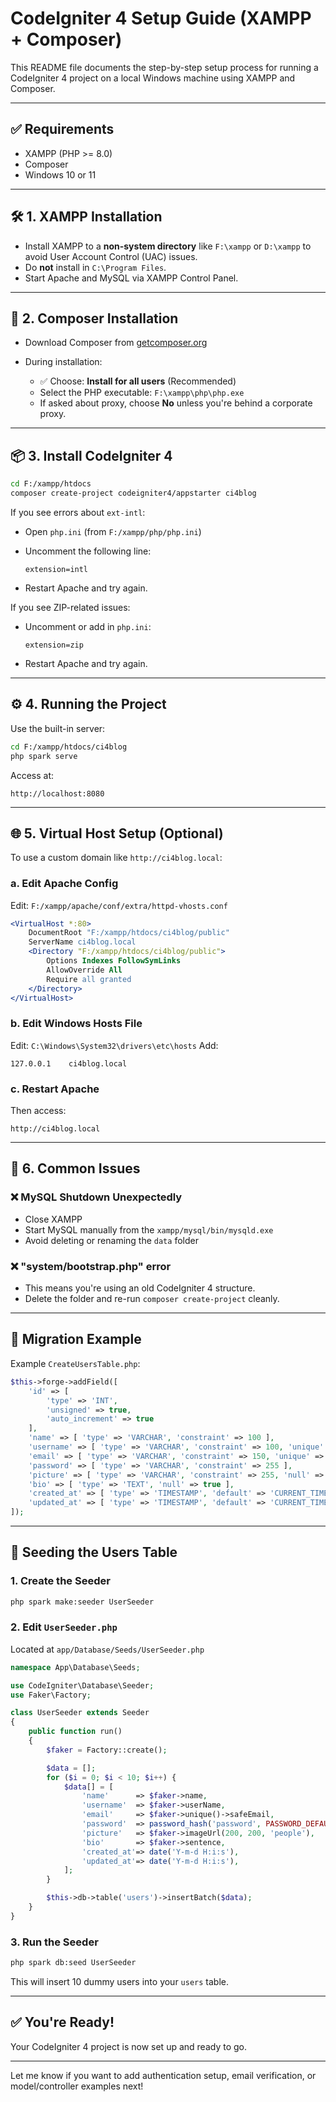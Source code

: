# CodeIgniter 4 Setup Guide (XAMPP + Composer)

This README file documents the step-by-step setup process for running a CodeIgniter 4 project on a local Windows machine using XAMPP and Composer.

---

## ✅ Requirements

* XAMPP (PHP >= 8.0)
* Composer
* Windows 10 or 11

---

## 🛠️ 1. XAMPP Installation

* Install XAMPP to a **non-system directory** like `F:\xampp` or `D:\xampp` to avoid User Account Control (UAC) issues.
* Do **not** install in `C:\Program Files`.
* Start Apache and MySQL via XAMPP Control Panel.

---

## 🧰 2. Composer Installation

* Download Composer from [getcomposer.org](https://getcomposer.org/)
* During installation:

  * ✅ Choose: **Install for all users** (Recommended)
  * Select the PHP executable: `F:\xampp\php\php.exe`
  * If asked about proxy, choose **No** unless you're behind a corporate proxy.

---

## 📦 3. Install CodeIgniter 4

```bash
cd F:/xampp/htdocs
composer create-project codeigniter4/appstarter ci4blog
```

If you see errors about `ext-intl`:

* Open `php.ini` (from `F:/xampp/php/php.ini`)
* Uncomment the following line:

  ```
  extension=intl
  ```
* Restart Apache and try again.

If you see ZIP-related issues:

* Uncomment or add in `php.ini`:

  ```
  extension=zip
  ```
* Restart Apache and try again.

---

## ⚙️ 4. Running the Project

Use the built-in server:

```bash
cd F:/xampp/htdocs/ci4blog
php spark serve
```

Access at:

```
http://localhost:8080
```

---

## 🌐 5. Virtual Host Setup (Optional)

To use a custom domain like `http://ci4blog.local`:

### a. Edit Apache Config

Edit: `F:/xampp/apache/conf/extra/httpd-vhosts.conf`

```apache
<VirtualHost *:80>
    DocumentRoot "F:/xampp/htdocs/ci4blog/public"
    ServerName ci4blog.local
    <Directory "F:/xampp/htdocs/ci4blog/public">
        Options Indexes FollowSymLinks
        AllowOverride All
        Require all granted
    </Directory>
</VirtualHost>
```

### b. Edit Windows Hosts File

Edit: `C:\Windows\System32\drivers\etc\hosts`
Add:

```
127.0.0.1    ci4blog.local
```

### c. Restart Apache

Then access:

```
http://ci4blog.local
```

---

## 🧩 6. Common Issues

### ❌ MySQL Shutdown Unexpectedly

* Close XAMPP
* Start MySQL manually from the `xampp/mysql/bin/mysqld.exe`
* Avoid deleting or renaming the `data` folder

### ❌ "system/bootstrap.php" error

* This means you're using an old CodeIgniter 4 structure.
* Delete the folder and re-run `composer create-project` cleanly.

---

## 📁 Migration Example

Example `CreateUsersTable.php`:

```php
$this->forge->addField([
    'id' => [
        'type' => 'INT',
        'unsigned' => true,
        'auto_increment' => true
    ],
    'name' => [ 'type' => 'VARCHAR', 'constraint' => 100 ],
    'username' => [ 'type' => 'VARCHAR', 'constraint' => 100, 'unique' => true ],
    'email' => [ 'type' => 'VARCHAR', 'constraint' => 150, 'unique' => true ],
    'password' => [ 'type' => 'VARCHAR', 'constraint' => 255 ],
    'picture' => [ 'type' => 'VARCHAR', 'constraint' => 255, 'null' => true ],
    'bio' => [ 'type' => 'TEXT', 'null' => true ],
    'created_at' => [ 'type' => 'TIMESTAMP', 'default' => 'CURRENT_TIMESTAMP', 'null' => true ],
    'updated_at' => [ 'type' => 'TIMESTAMP', 'default' => 'CURRENT_TIMESTAMP', 'null' => true, 'on_update' => 'CURRENT_TIMESTAMP' ],
]);
```

---

## 🌱 Seeding the Users Table

### 1. Create the Seeder

```bash
php spark make:seeder UserSeeder
```

### 2. Edit `UserSeeder.php`

Located at `app/Database/Seeds/UserSeeder.php`

```php
namespace App\Database\Seeds;

use CodeIgniter\Database\Seeder;
use Faker\Factory;

class UserSeeder extends Seeder
{
    public function run()
    {
        $faker = Factory::create();

        $data = [];
        for ($i = 0; $i < 10; $i++) {
            $data[] = [
                'name'      => $faker->name,
                'username'  => $faker->userName,
                'email'     => $faker->unique()->safeEmail,
                'password'  => password_hash('password', PASSWORD_DEFAULT),
                'picture'   => $faker->imageUrl(200, 200, 'people'),
                'bio'       => $faker->sentence,
                'created_at'=> date('Y-m-d H:i:s'),
                'updated_at'=> date('Y-m-d H:i:s'),
            ];
        }

        $this->db->table('users')->insertBatch($data);
    }
}
```

### 3. Run the Seeder

```bash
php spark db:seed UserSeeder
```

This will insert 10 dummy users into your `users` table.

---

## ✅ You're Ready!

Your CodeIgniter 4 project is now set up and ready to go.

---

Let me know if you want to add authentication setup, email verification, or model/controller examples next!
